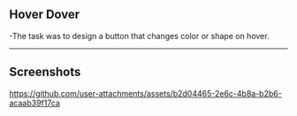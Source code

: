 ## Hover Dover

-The task was to design a button that changes color or shape on hover.

---

## Screenshots

https://github.com/user-attachments/assets/b2d04465-2e6c-4b8a-b2b6-acaab39f17ca

